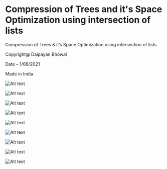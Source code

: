 # Compression of Trees and it's Space Optimization using intersection of lists
Compression of Trees & it’s Space Optimization using intersection of lists

Copyright@ Daipayan Bhowal

Date – 1/06/2021

Made in India

![Alt text](https://github.com/daipayan-bhowal/CompressionOfTreesandit-sSpaceOptimizationUsingIntersectionOfLists/blob/main/img/P1.jpg?raw=true)

![Alt text](https://github.com/daipayan-bhowal/CompressionOfTreesandit-sSpaceOptimizationUsingIntersectionOfLists/blob/main/img/P2.jpg?raw=true)

![Alt text](https://github.com/daipayan-bhowal/CompressionOfTreesandit-sSpaceOptimizationUsingIntersectionOfLists/blob/main/img/P3.jpg?raw=true)

![Alt text](https://github.com/daipayan-bhowal/CompressionOfTreesandit-sSpaceOptimizationUsingIntersectionOfLists/blob/main/img/P4.jpg?raw=true)

![Alt text](https://github.com/daipayan-bhowal/CompressionOfTreesandit-sSpaceOptimizationUsingIntersectionOfLists/blob/main/img/P5.jpg?raw=true)

![Alt text](https://github.com/daipayan-bhowal/CompressionOfTreesandit-sSpaceOptimizationUsingIntersectionOfLists/blob/main/img/P6.jpg?raw=true)

![Alt text](https://github.com/daipayan-bhowal/CompressionOfTreesandit-sSpaceOptimizationUsingIntersectionOfLists/blob/main/img/P7.jpg?raw=true)

![Alt text](https://github.com/daipayan-bhowal/CompressionOfTreesandit-sSpaceOptimizationUsingIntersectionOfLists/blob/main/img/P8.jpg?raw=true)

![Alt text](https://github.com/daipayan-bhowal/CompressionOfTreesandit-sSpaceOptimizationUsingIntersectionOfLists/blob/main/img/P9.jpg?raw=true)
